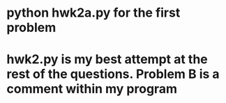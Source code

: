 # python hwk2a.py for the first problem
# hwk2.py is my best attempt at the rest of the questions. Problem B is a comment within my program
